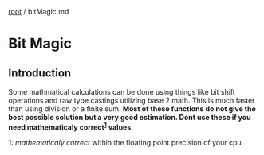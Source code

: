 [root](../README.md) / bitMagic.md
# Bit Magic
## Introduction
Some mathmatical calculations can be done using things like bit shift operations and raw type castings utilizing base 2 math. This is much faster than using division or a finite sum. **Most of these functions do not give the best possible solution but a very good estimation. Dont use these if you need mathematicaly correct<sup>[1](#footnote_math_correct)</sup> values.**

<a name="footnote_math_correct">1</a>: *mathematicaly correct* within the floating point precision of your cpu.

